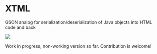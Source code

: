 # XTML
GSON analog for serialization/deserialization of Java objects into HTML code and back

[![](https://jitpack.io/v/metalurgus/XTML.svg)](https://jitpack.io/#metalurgus/XTML)

Work in progress, non-working version so far.
Contribution is welcome!
